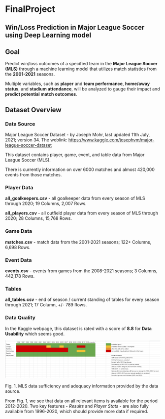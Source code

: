 # FinalProject

  ## Win/Loss Prediction in Major League Soccer using Deep Learning model

## Goal 

Predict win/loss outcomes of a specified team in the **Major League Soccer (MLS)** through a machine learning model that utilizes match statistics from the **2001-2021** seasons. 

Multiple variables, such as **player** and **team performance**, **home/away status**, and **stadium attendance**, will be analyzed to gauge their impact and **predict potential match outcomes**.

## Dataset Overview

  ### Data Source
  
  Major League Soccer Dataset - by Joseph Mohr, last updated 11th July, 2021; version 34. The weblink: https://www.kaggle.com/josephvm/major-league-soccer-dataset

  This dataset contains player, game, event, and table data from Major League Soccer (MLS).

  There is currently information on over 6000 matches and almost 420,000 events from those matches.

  ### Player Data
  
  **all_goalkeepers.csv** - all goalkeeper data from every season of MLS through 2020; 19 Columns, 2,007 Rows.
  
  **all_players.csv** - all outfield player data from every season of MLS through 2020; 28 Columns, 15,768 Rows.

  ### Game Data

  **matches.csv** - match data from the 2001-2021 seasons; 122+ Columns, 6,698 Rows.

  ### Event Data

  **events.csv** - events from games from the 2008-2021 seasons; 3 Columns, 442,178 Rows.

  ### Tables

  **all_tables.csv** - end of season / current standing of tables for every season through 2021; 17 Column, +/- 789 Rows.
  
  ### Data Quality
  
  In the Kaggle webpage, this dataset is rated with a score of **8.8** for **Data Usability** which seems good.
  
  ![MLS data quality](/Resources/MLS_data_quality.png)
  
  Fig. 1. MLS data sufficiency and adequacy information provided by the data source.
  
  From Fig. 1, we see that data on all relevant items is available for the period 2012-2020. Two key features - *Results* and *Player Stats* - are also fully available from 1996-2020, which should provide more data if required.
  
  
